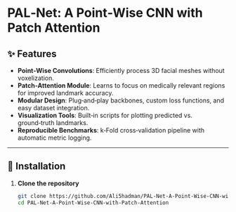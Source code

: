 # PAL‑Net: A Point‑Wise CNN with Patch Attention


## ✨ Features

- **Point‑Wise Convolutions**: Efficiently process 3D facial meshes without voxelization.  
- **Patch‑Attention Module**: Learns to focus on medically relevant regions for improved landmark accuracy.  
- **Modular Design**: Plug‑and‑play backbones, custom loss functions, and easy dataset integration.  
- **Visualization Tools**: Built‑in scripts for plotting predicted vs. ground‑truth landmarks.  
- **Reproducible Benchmarks**: k‑Fold cross‑validation pipeline with automatic metric logging.

---

## 🚀 Installation

1. **Clone the repository**  
   ```bash
   git clone https://github.com/Ali5hadman/PAL-Net-A-Point-Wise-CNN-with-Patch-Attention.git
   cd PAL-Net-A-Point-Wise-CNN-with-Patch-Attention
